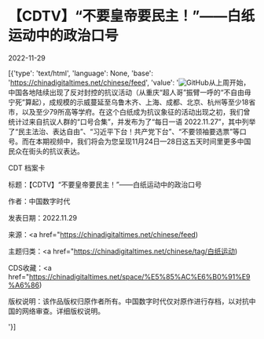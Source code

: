 # 【CDTV】“不要皇帝要民主！”——白纸运动中的政治口号

2022-11-29

[{'type': 'text/html', 'language': None, 'base': 'https://chinadigitaltimes.net/chinese/feed', 'value': '![GitHub](https://chinadigitaltimes.net/chinese/files/2022/11/封面-768x431.jpg)从上周开始，中国各地陆续出现了反对封控的抗议活动（从重庆“超人哥”振臂一呼的“不自由毋宁死”算起），成规模的示威蔓延至乌鲁木齐、上海、成都、北京、杭州等至少18省市，以及至少79所高等学府。在这个白纸成为抗议象征的活动出现之初，我们曾统计过来自抗议人群的“口号合集”，并发布为了“每日一语 2022.11.27”，其中列举了“民主法治、表达自由”、“习近平下台！共产党下台”、“不要领袖要选票”等口号。而在本期视频中，我们将会为您呈现11月24日—28日这五天时间里更多中国民众在街头的抗议表达。





CDT 档案卡

标题：【CDTV】“不要皇帝要民主！”——白纸运动中的政治口号

作者：中国数字时代

发表日期：2022.11.29

来源：<a href="https://chinadigitaltimes.net/chinese/feed)

主题归类：<a href="https://chinadigitaltimes.net/chinese/tag/白纸运动)

CDS收藏：<a href="https://chinadigitaltimes.net/space/%E5%85%AC%E6%B0%91%E9%A6%86)

版权说明：该作品版权归原作者所有。中国数字时代仅对原作进行存档，以对抗中国的网络审查。详细版权说明。



'}]